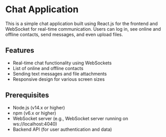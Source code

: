 # Chat Application

This is a simple chat application built using React.js for the frontend and WebSocket for real-time communication. Users can log in, see online and offline contacts, send messages, and even upload files.

## Features

- Real-time chat functionality using WebSockets
- List of online and offline contacts
- Sending text messages and file attachments
- Responsive design for various screen sizes

## Prerequisites

- Node.js (v14.x or higher)
- npm (v6.x or higher)
- WebSocket server (e.g., WebSocket server running on ws://localhost:4040)
- Backend API (for user authentication and data)
